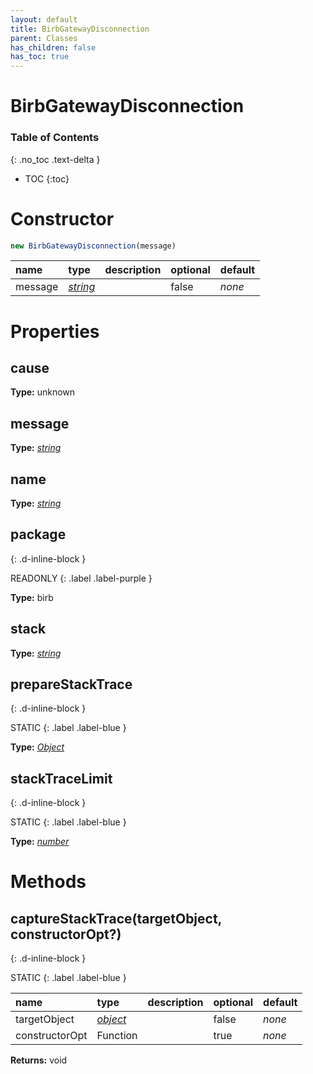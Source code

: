 ```yaml
---
layout: default
title: BirbGatewayDisconnection
parent: Classes
has_children: false
has_toc: true
---
```


# BirbGatewayDisconnection
### Table of Contents
{: .no_toc .text-delta }

- TOC
{:toc}
# Constructor
```js
new BirbGatewayDisconnection(message)
```

| name | type | description | optional | default |
|:-----|:-----|:------------|:---------|:--------|
| message | *[string](https://developer.mozilla.org/en-US/docs/Web/JavaScript/Reference/Global_Objects/string)* |   | false | *none* |

# Properties
## cause
**Type:** unknown

## message
**Type:** *[string](https://developer.mozilla.org/en-US/docs/Web/JavaScript/Reference/Global_Objects/string)*

## name
**Type:** *[string](https://developer.mozilla.org/en-US/docs/Web/JavaScript/Reference/Global_Objects/string)*

## package
{: .d-inline-block }

READONLY
{: .label .label-purple }

**Type:** birb

## stack
**Type:** *[string](https://developer.mozilla.org/en-US/docs/Web/JavaScript/Reference/Global_Objects/string)*

## prepareStackTrace
{: .d-inline-block }

STATIC
{: .label .label-blue }

**Type:** *[Object](https://developer.mozilla.org/en-US/docs/Web/JavaScript/Reference/Global_Objects/Object)*

## stackTraceLimit
{: .d-inline-block }

STATIC
{: .label .label-blue }

**Type:** *[number](https://developer.mozilla.org/en-US/docs/Web/JavaScript/Reference/Global_Objects/number)*

# Methods
## captureStackTrace(targetObject, constructorOpt?)
{: .d-inline-block }

STATIC
{: .label .label-blue }

| name | type | description | optional | default |
|:-----|:-----|:------------|:---------|:--------|
| targetObject | *[object](https://developer.mozilla.org/en-US/docs/Web/JavaScript/Reference/Global_Objects/object)* |   | false | *none* |
| constructorOpt | Function |   | true | *none* |

**Returns:** void

